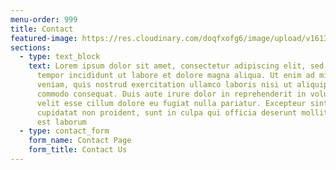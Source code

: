 ```yaml
---
menu-order: 999
title: Contact
featured-image: https://res.cloudinary.com/doqfxofg6/image/upload/v1613035101/samples/ecommerce/accessories-bag.jpg
sections:
  - type: text_block
    text: Lorem ipsum dolor sit amet, consectetur adipiscing elit, sed do eiusmod
      tempor incididunt ut labore et dolore magna aliqua. Ut enim ad minim
      veniam, quis nostrud exercitation ullamco laboris nisi ut aliquip ex ea
      commodo consequat. Duis aute irure dolor in reprehenderit in voluptate
      velit esse cillum dolore eu fugiat nulla pariatur. Excepteur sint occaecat
      cupidatat non proident, sunt in culpa qui officia deserunt mollit anim id
      est laborum
  - type: contact_form
    form_name: Contact Page
    form_title: Contact Us
---
```

